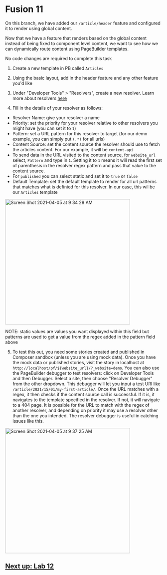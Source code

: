# Fusion 11
On this branch, we have added our `/article/header` feature and configured it to render using global content.

Now that we have a feature that renders based on the global content instead of being fixed to component level content, we want to see how we can dynamically route content using PageBuilder templates.

No code changes are required to complete this task

1. Create a new template in PB called `Articles`

2. Using the basic layout, add in the header feature and any other feature you'd like

3. Under "Developer Tools" > "Resolvers", create a new resolver. Learn more about resolvers [here](https://redirector.arcpublishing.com/alc/arc-products/pagebuilder/user-docs/pagebuilder-editor-30-resolvers/)

4. Fill in the details of your resolver as follows:
- Resolver Name: give your resolver a name
- Priority: set the priority for your resolver relative to other resolvers you might have (you can set it to `1`)
- Pattern: set a URL pattern for this resolver to target (for our demo example, you can simply put `(.*)` for all urls)
- Content Source: set the content source the resolver should use to fetch the articles content. For our example, it will be `content-api`
- To send data in the URL visited to the content source, for `website_url` select, `Pattern` and type in `1`. Setting it to `1` means it will read the first set of parenthesis in the resolver regex pattern and pass that value to the content source.
- For `published` you can select static and set it to `true` or `false`
- Default Template: set the default template to render for all url patterns that matches what is definied for this resolver. In our case, this wil be our `Articles` template

<img width="400" alt="Screen Shot 2021-04-05 at 9 34 28 AM" src="https://user-images.githubusercontent.com/39777478/113579318-20cf1a80-95f2-11eb-9f9f-ab425a8557e5.png">

NOTE: static values are values you want displayed within this field but patterns are used to get a value from the regex added in the pattern field above

5. To test this out, you need some stories created and published in Composer sandbox (unless you are using mock data). Once you have the mock data or published stories, visit the story in localhost at `http://localhost/pf/${website_url}/?_website=demo`. You can also use the PageBuilder debugger to test resolvers: click on Developer Tools and then Debugger. Select a site, then choose "Resolver Debugger" from the other dropdown. This debugger will let you input a test URI like `/article/2021/15/01/my-first-article/`. Once the URL matches with a regex, it then checks if the content source call is successful. If it is, it navigates to the template specified in the resolver. If not, it will navigate to a 404 page. It is possible for the URL to match with the regex of another resolver, and depending on priority it may use a resolver other than the one you intended. The resolver debugger is useful in catching issues like this.

<img width="400" alt="Screen Shot 2021-04-05 at 9 37 25 AM" src="https://user-images.githubusercontent.com/39777478/113579625-91763700-95f2-11eb-8058-83fe58441e32.png">

## [Next up: Lab 12](https://github.com/wapopartners/Fusion-Training-User-Stories/tree/lab-12)
